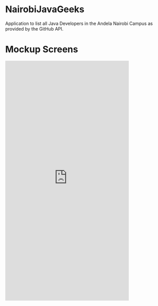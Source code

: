 # NairobiJavaGeeks
Application to list all Java Developers in the Andela Nairobi Campus as provided by the GitHub API.


# Mockup Screens
<iframe src="https://marvelapp.com/9h06d0h?emb=1&iosapp=false&frameless=false" width="390" height="755" allowTransparency="true" frameborder="0"></iframe>
